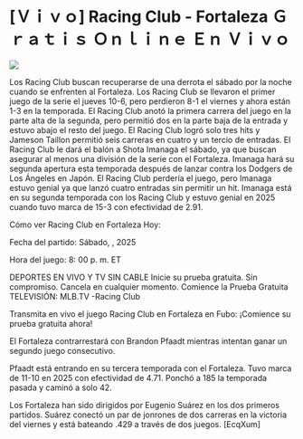 # [Ｖｉｖｏ] Racing Club - Fortaleza Ｇｒａｔｉｓ Ｏｎｌｉｎｅ Ｅｎ Ｖｉｖｏ  
  
  
[![](https://i.imgur.com/qSNzIqt.png)](https://movie.rssnews.media/XPYGWDQ.php)  
  
Los Racing Club buscan recuperarse de una derrota el sábado por la noche cuando se enfrenten al Fortaleza. Los Racing Club se llevaron el primer juego de la serie el jueves 10-6, pero perdieron 8-1 el viernes y ahora están 1-3 en la temporada. El Racing Club anotó la primera carrera del juego en la parte alta de la segunda, pero permitió dos en la parte baja de la entrada y estuvo abajo el resto del juego. El Racing Club logró solo tres hits y Jameson Taillon permitió seis carreras en cuatro y un tercio de entradas. El Racing Club le dará el balón a Shota Imanaga el sábado, ya que buscan asegurar al menos una división de la serie con el Fortaleza. Imanaga hará su segunda apertura esta temporada después de lanzar contra los Dodgers de Los Ángeles en Japón. El Racing Club perdería el juego, pero Imanaga estuvo genial ya que lanzó cuatro entradas sin permitir un hit. Imanaga está en su segunda temporada con los Racing Club y estuvo genial en 2025 cuando tuvo marca de 15-3 con efectividad de 2.91.

Cómo ver Racing Club en Fortaleza Hoy:

Fecha del partido: Sábado, , 2025

Hora del juego: 8: 00 p. m. ET

DEPORTES EN VIVO Y TV SIN CABLE
Inicie su prueba gratuita. Sin compromiso. Cancela en cualquier momento.
Comience la Prueba Gratuita
TELEVISIÓN: MLB.TV -Racing Club

Transmita en vivo el juego Racing Club en Fortaleza en Fubo: ¡Comience su prueba gratuita ahora! 

El Fortaleza contrarrestará con Brandon Pfaadt mientras intentan ganar un segundo juego consecutivo.

Pfaadt está entrando en su tercera temporada con el Fortaleza. Tuvo marca de 11-10 en 2025 con efectividad de 4.71. Ponchó a 185 la temporada pasada y caminó a solo 42.

Los Fortaleza han sido dirigidos por Eugenio Suárez en los dos primeros partidos. Suárez conectó un par de jonrones de dos carreras en la victoria del viernes y está bateando .429 a través de dos juegos. [EcqXum]